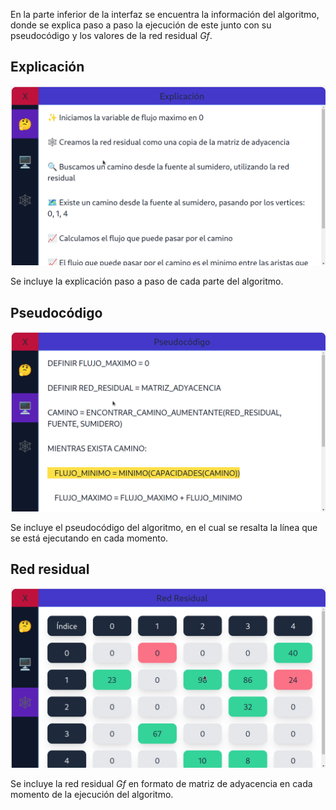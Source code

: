 En la parte inferior de la interfaz se encuentra la información del algoritmo, donde se explica paso a paso la ejecución de este junto con su pseudocódigo y los valores de la red residual *Gf*.



## Explicación



![Explicación](/img/Ayuda/App/SeccionInferior/Explicacion.png)



Se incluye la explicación paso a paso de cada parte del algoritmo.



## Pseudocódigo



![Pseudocódigo](/img/Ayuda/App/SeccionInferior/Pseudocodigo.png)



Se incluye el pseudocódigo del algoritmo, en el cual se resalta la línea que se está ejecutando en cada momento.



## Red residual



![Red residual](/img/Ayuda/App/SeccionInferior/RedResidual.png)



Se incluye la red residual *Gf* en formato de matriz de adyacencia en cada momento de la ejecución del algoritmo.
